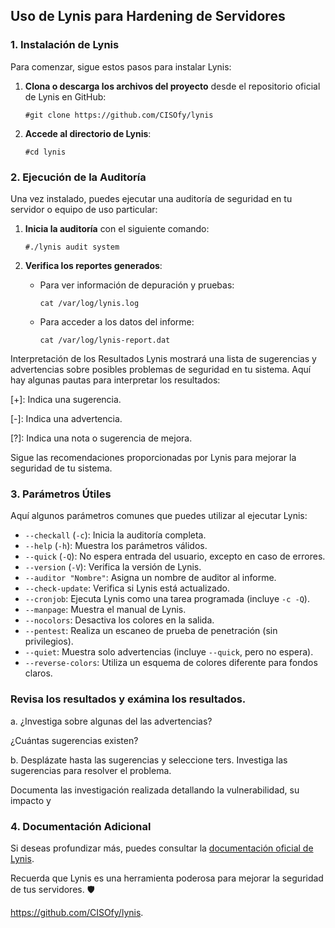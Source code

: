 ## Uso de Lynis para Hardening de Servidores

### 1. Instalación de Lynis
Para comenzar, sigue estos pasos para instalar Lynis:

1. **Clona o descarga los archivos del proyecto** desde el repositorio oficial de Lynis en GitHub:
   ```
   #git clone https://github.com/CISOfy/lynis
   ```

2. **Accede al directorio de Lynis**:
   ```
   #cd lynis
   ```

### 2. Ejecución de la Auditoría
Una vez instalado, puedes ejecutar una auditoría de seguridad en tu servidor o equipo de uso particular:

1. **Inicia la auditoría** con el siguiente comando:
   ```
   #./lynis audit system
   ```

2. **Verifica los reportes generados**:
   - Para ver información de depuración y pruebas:
     ```
     cat /var/log/lynis.log
     ```
   - Para acceder a los datos del informe:
     ```
     cat /var/log/lynis-report.dat
     ```
Interpretación de los Resultados
Lynis mostrará una lista de sugerencias y advertencias sobre posibles problemas de seguridad en tu sistema. Aquí hay algunas pautas para interpretar los resultados:

[+]: Indica una sugerencia.

[-]: Indica una advertencia.

[?]: Indica una nota o sugerencia de mejora.

Sigue las recomendaciones proporcionadas por Lynis para mejorar la seguridad de tu sistema.

### 3. Parámetros Útiles
Aquí algunos parámetros comunes que puedes utilizar al ejecutar Lynis:

- `--checkall` (`-c`): Inicia la auditoría completa.
- `--help` (`-h`): Muestra los parámetros válidos.
- `--quick` (`-Q`): No espera entrada del usuario, excepto en caso de errores.
- `--version` (`-V`): Verifica la versión de Lynis.
- `--auditor "Nombre"`: Asigna un nombre de auditor al informe.
- `--check-update`: Verifica si Lynis está actualizado.
- `--cronjob`: Ejecuta Lynis como una tarea programada (incluye `-c -Q`).
- `--manpage`: Muestra el manual de Lynis.
- `--nocolors`: Desactiva los colores en la salida.
- `--pentest`: Realiza un escaneo de prueba de penetración (sin privilegios).
- `--quiet`: Muestra solo advertencias (incluye `--quick`, pero no espera).
- `--reverse-colors`: Utiliza un esquema de colores diferente para fondos claros.


###  Revisa los resultados y exámina los resultados.

a. ¿Investiga sobre algunas  del las advertencias?

¿Cuántas sugerencias existen?

b. Desplázate hasta las sugerencias y seleccione ters. Investiga las sugerencias para resolver el problema.

Documenta las investigación realizada detallando la vulnerabilidad, su impacto y 

### 4. Documentación Adicional
Si deseas profundizar más, puedes consultar la [documentación oficial de Lynis](https://github.com/CISOfy/lynis).

Recuerda que Lynis es una herramienta poderosa para mejorar la seguridad de tus servidores. 🛡️

https://github.com/CISOfy/lynis.
